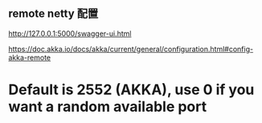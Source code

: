 #
## remote netty 配置
http://127.0.0.1:5000/swagger-ui.html

https://doc.akka.io/docs/akka/current/general/configuration.html#config-akka-remote  
 # Default is 2552 (AKKA), use 0 if you want a random available port